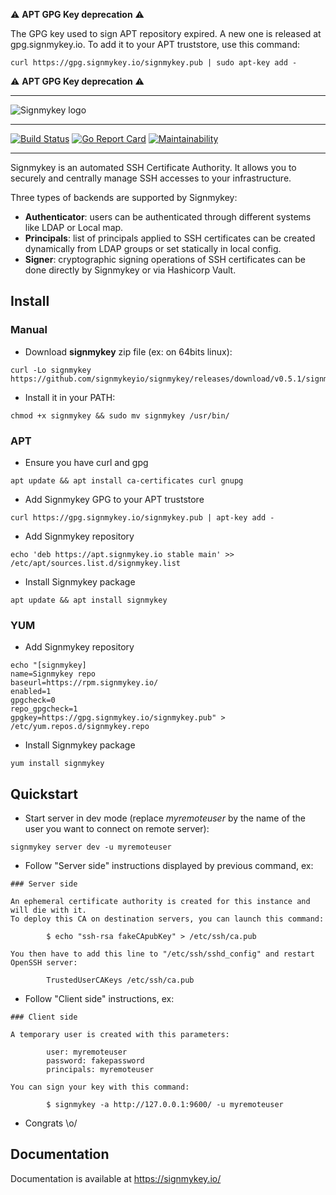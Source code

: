 :warning: **APT GPG Key deprecation** :warning:

The GPG key used to sign APT repository expired. A new one is released at gpg.signmykey.io. To add it to your APT truststore, use this command:
```
curl https://gpg.signmykey.io/signmykey.pub | sudo apt-key add -
```
:warning: **APT GPG Key deprecation** :warning:

----

![Signmykey logo](docs/content/images/logo-full.png)

----

[![Build Status](https://travis-ci.org/signmykeyio/signmykey.svg?branch=master)](https://travis-ci.org/signmykeyio/signmykey) [![Go Report Card](https://goreportcard.com/badge/github.com/signmykeyio/signmykey)](https://goreportcard.com/report/github.com/signmykeyio/signmykey) [![Maintainability](https://api.codeclimate.com/v1/badges/bc6e89d9e4d60b2d688f/maintainability)](https://codeclimate.com/github/signmykeyio/signmykey/maintainability)

----

Signmykey is an automated SSH Certificate Authority. It allows you to securely and centrally manage SSH accesses to your infrastructure.

Three types of backends are supported by Signmykey:

* **Authenticator**: users can be authenticated through different systems like LDAP or Local map.
* **Principals**: list of principals applied to SSH certificates can be created dynamically from LDAP groups or set statically in local config.
* **Signer**: cryptographic signing operations of SSH certificates can be done directly by Signmykey or via Hashicorp Vault.

## Install

### Manual

* Download **signmykey** zip file (ex: on 64bits linux):
```
curl -Lo signmykey https://github.com/signmykeyio/signmykey/releases/download/v0.5.1/signmykey_linux_amd64
```
* Install it in your PATH:
```
chmod +x signmykey && sudo mv signmykey /usr/bin/
```

### APT

* Ensure you have curl and gpg
```
apt update && apt install ca-certificates curl gnupg
```
* Add Signmykey GPG to your APT truststore
```
curl https://gpg.signmykey.io/signmykey.pub | apt-key add -
```
* Add Signmykey repository
```
echo 'deb https://apt.signmykey.io stable main' >> /etc/apt/sources.list.d/signmykey.list
```
* Install Signmykey package
```
apt update && apt install signmykey
```

### YUM

* Add Signmykey repository
```
echo "[signmykey]
name=Signmykey repo
baseurl=https://rpm.signmykey.io/
enabled=1
gpgcheck=0
repo_gpgcheck=1
gpgkey=https://gpg.signmykey.io/signmykey.pub" > /etc/yum.repos.d/signmykey.repo
```
* Install Signmykey package
```
yum install signmykey
```

## Quickstart

* Start server in dev mode (replace *myremoteuser* by the name of the user you want to connect on remote server):
```
signmykey server dev -u myremoteuser
```

* Follow "Server side" instructions displayed by previous command, ex:
```
### Server side                                                                                                                                                                        
                                                                                                                                                                                       
An ephemeral certificate authority is created for this instance and will die with it.                                                                                                  
To deploy this CA on destination servers, you can launch this command:                                                                                                                 
                                                                                                                                                                                       
        $ echo "ssh-rsa fakeCApubKey" > /etc/ssh/ca.pub

You then have to add this line to "/etc/ssh/sshd_config" and restart OpenSSH server:

        TrustedUserCAKeys /etc/ssh/ca.pub
```

* Follow "Client side" instructions, ex:
```
### Client side

A temporary user is created with this parameters:

        user: myremoteuser
        password: fakepassword
        principals: myremoteuser

You can sign your key with this command:

        $ signmykey -a http://127.0.0.1:9600/ -u myremoteuser
```

* Congrats \o/

## Documentation

Documentation is available at https://signmykey.io/
